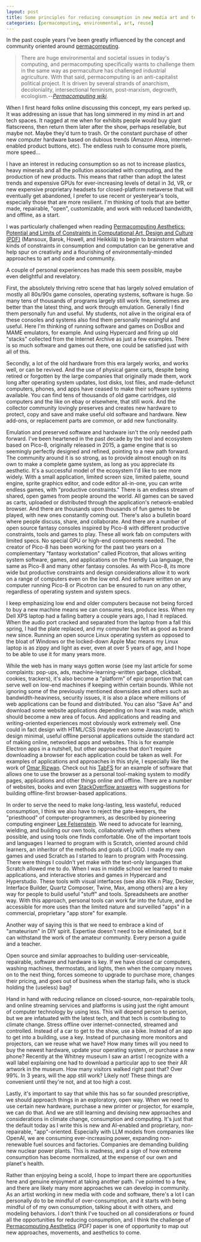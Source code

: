 ```yaml
---
layout: post
title: Some principles for reducing consumption in new media art and technology 🍔👨‍💻
categories: [permacomputing, environmental, art, reuse]
---
```


In the past couple years I've been greatly influenced by the concept and community oriented around [permacomputing](https://permacomputing.net/).

> There are huge environmental and societal issues in today's computing, and permacomputing specifically wants to challenge them in the same way as permaculture has challenged industrial agriculture. With that said, permacomputing is an anti-capitalist political project. It is driven by several strands of anarchism, decoloniality, intersectional feminism, post-marxism, degrowth, ecologism.--*[Permacomputing wiki](https://permacomputing.net/).*

When I first heard folks online discussing this concept, my ears perked up. It was addressing an issue that has long simmered in my mind in art and tech spaces. It nagged at me when for exhibits people would buy giant flatscreens, then return them later after the show, perhaps resellable, but maybe not. Maybe they'd turn to trash. Or the constant purchase of other new computer hardware based on dubious trends (Amazon Alexa, internet-enabled product buttons, etc). The endless rush to consume more pixels, more speed... 

I have an interest in reducing consumption so as not to increase plastics, heavy minerals and all the pollution associated with computing, and the production of new products. This means that rather than adopt the latest trends and expensive GPUs for ever-increasing levels of detail in 3d, VR, or new expensive proprietary headsets for closed-platform metaverse that will eventually get abandoned, I prefer to use recent or yesteryear's tools, especially those that are more resilient. I'm thinking of tools that are better made, repairable, "open", customizable, and work with reduced bandwidth, and offline, as a start. 

I was particularly challenged when reading [Permacomputing Aesthetics: Potential and Limits of Constraints in Computational Art, Design and Culture (PDF)](https://assets.pubpub.org/yqus2707/pmc_aesthetics-31686649459875.pdf) (Mansoux, Barok, Howell, and Heikkilä) to begin to brainstorm what kinds of constraints in consumption and computation can be generative and help spur on creativity and a flourishing of environmentally-minded approaches to art and code and community. 

A couple of personal experiences has made this seem possible, maybe even delightful and revelatory. 

First, the absolutely thriving retro scene that has largely solved emulation of mostly all 80s/90s game consoles, operating systems, software is huge. So many tens of thousands of programs largely still work fine, sometimes are better than the latest thing, and work through emulation. Generally I find them personally fun and useful. My students, not alive in the original era of these consoles and systems also find them personally meaningful and useful. Here I'm thinking of running software and games on DosBox and MAME emulators, for example. And using Hypercard and firing up old "stacks" collected from the Internet Archive as just a few examples. There is so much software and games out there, one could be satisfied just with all of this.

Secondly, a lot of the old hardware from this era largely works, and works well, or can be revived. And the use of physical game carts, despite being retired or forgotten by the large companies that originally made them, work long after operating system updates, lost disks, lost files, and made-defunct computers, phones, and apps have ceased to make their software systems available. You can find tens of thousands of old game cartridges, old computers and the like on ebay or elsewhere, that still work. And the collector community lovingly preserves and creates new hardware to protect, copy and save and make useful old software and hardware. New add-ons, or replacement parts are common, or add new functionality. 

Emulation and preserved software and hardware isn't the only needed path forward. I've been heartened in the past decade by the tool and ecosystem based on Pico-8, originally released in 2015, a game engine that is so seemingly perfectly designed and refined, pointing to a new path forward. The community around it is so strong, as to provide almost enough on its own to make a complete game system, as long as you appreciate its aesthetic. It's a successful model of the ecosystem I'd like to see more widely. With a small application, limited screen size, limited palette, sound engine, sprite graphics editor, and code editor all-in-one, you can write endless games, with "productive constraints." There is an endless stream of shared, open games from people around the world. All games can be saved as carts, uploaded or distributed through the application's network-enabled browser. And there are thousands upon thousands of fun games to be played, with new ones constantly coming out. There's also a bulletin board where people discuss, share, and collaborate. And there are a number of open source fantasy consoles inspired by Pico-8 with different productive constraints, tools and games to play. These all work fab on computers with limited specs. No special GPU or high-end components needed. The creator of Pico-8 has been working for the past two years on a complementary "fantasy workstation" called Picotron, that allows writing system software, games, and applications on the friendly Lua language, the same as Pico-8 and many other fantasy consoles. As with Pico-8, its more wide but productive constraints and design considerations allow it to work on a range of computers even on the low end. And software written on any computer running Pico-8 or Picotron can be ensured to run on any other, regardless of operating system and system specs.

I keep emphasizing low end and older computers because not being forced to buy a new machine means we can consume less, produce less. When my Dell XPS laptop had a failing battery a couple years ago, I had it replaced. When the audio port cracked and separated from the laptop from a fall this spring, I had the plate replaced, and my computer has felt as good as brand new since. Running an open source Linux operating system as opposed to the bloat of Windows or the locked-down Apple Mac means my Linux laptop is as zippy and light as ever, even at over 5 years of age, and I hope to be able to use it for many years more.

While the web has in many ways gotten worse (see my last article for some complaints: pop-ups, ads, machine-learning-written garbage, clickbait, cookies, trackers), it's also become a "platform" of epic proportion that can serve well on low-end machines if keeping within certain bounds. While not ignoring some of the previously mentioned downsides and others such as bandwidth-heaviness, security issues, it is also a place where millions of web applications can be found and distributed. You can also "Save As" and download some website applications depending on how it was made, which should become a new area of focus. And applications and reading and writing-oriented experiences most obviously work extremely well. One could in fact design with HTML/CSS (maybe even some Javascript) to design minimal, useful offline personal applications outside the standard act of making online, networked apps and websites. This is for example Electron apps in a nutshell, but other approaches that don't require downloading a browser for each application could be taken as well. For examples of applications and approaches in this style, I especially like the work of [Omar Rizwan](https://omar.website/). Check out his [TabFS](https://omar.website/tabfs/) for an example of software that allows one to use the browser as a personal tool-making system to modify pages, applications and other things online and offline. There are a number of websites, books and even [StackOverflow answers](https://stackoverflow.com/questions/2786303/offline-mode-app-in-a-html5-browser-possible) with suggestions for building offline-first browser-based applications.

In order to serve the need to make long-lasting, less wasteful, reduced consumption, I think we also have to reject the gate-keepers, the "priesthood" of computer-programmers, as described by pioneering computing engineer [Lee Felsenstein](https://www.artistsandhackers.org/Community-Memory). We need to advocate for learning, wielding, and building our own tools, collaboratively with others where possible, and using tools one finds comfortable. One of the important tools and languages I learned to program with is Scratch, oriented around child learners, an inheritor of the methods and goals of LOGO. I made my own games and used Scratch as I started to learn to program with Processing. There were things I couldn't yet make with the text-only languages that Scratch allowed me to do. When I was in middle school we learned to make applications, and interactive stories and games in Hypercard and Hyperstudio. These tools with visual interfaces (see also Klik n Play, Decker, Interface Builder, Quartz Composer, Twine, Max, among others) are a key way for people to build useful "stuff" and tools. Spreadsheets are another way. With this approach, personal tools can work far into the future, and be accessible for more uses than the limited nature and surveilled "apps" in a commercial, proprietary "app store" for example.

Another way of saying this is that we need to embrace a kind of "amateurism" in DIY spirit. Expertise doesn't need to be eliminated, but it can withstand the work of the amateur community. Every person a guide and a teacher.

Open source and similar approaches to building user-serviceable, repairable, software and hardware is key. If we have closed car computers, washing machines, thermostats, and lights, then when the company moves on to the next thing, forces someone to upgrade to purchase more, changes their pricing, and goes out of business when the startup fails, who is stuck holding the (useless) bag? 

Hand in hand with reducing reliance on closed-source, non-repairable tools, and online streaming services and platforms is using just the right amount of computer technology by using less. This will depend person to person, but we are infatuated with the latest tech, and that tech is contributing to climate change. Stress offline over internet-connected, streamed and controlled. Instead of a car to get to the show, use a bike. Instead of an app to get into a building, use a key. Instead of purchasing more monitors and projectors, can we reuse what we have? How many times will you need to buy the newest hardware, update your operating system, or purchase a new phone? Recently at the Whitney museum I saw an artist I recognize with a wall label explaining one had to download a particular app to see their AR artwork in the museum. How many visitors walked right past that? Over 99%. In 3 years, will the app still work? Likely not! These things are convenient until they're not, and at too high a cost.

Lastly, it's important to say that while this has so far sounded prescriptive, we should approach things in an exploratory, open way. When we need to use certain new hardware, purchase a new printer or projector, for example, we can do that. And we are still learning and devising new approaches and considerations in climate change, consumption and computing. It's just that the default today as I write this is new and AI-enabled and proprietary, non-repairable, "app"-oriented. Especially with LLM models from companies like OpenAI, we are consuming ever-increasing power, expanding non-renewable fuel sources and factories. Companies are demanding building new nuclear power plants. This is madness, and a sign of how extreme consumption has become normalized, at the expense of our own and planet's health. 

Rather than enjoying being a scold, I hope to impart there are opportunities here and genuine enjoyment at taking another path. I've pointed to a few, and there are likely many more approaches we can develop in community. As an artist working in new media with code and software, there's a lot I can personally do to be mindful of over-consumption, and it starts with being mindful of of my own consumption, talking about it with others, and modeling behaviors. I don't think I've touched on all considerations or found all the opportunities for reducing consumption, and I think the challenge of [Permacomputing Aesthetics](https://assets.pubpub.org/yqus2707/pmc_aesthetics-31686649459875.pdf) *(PDF)* paper is one of opportunity to map out new approaches, movements, and aesthetics to come.

